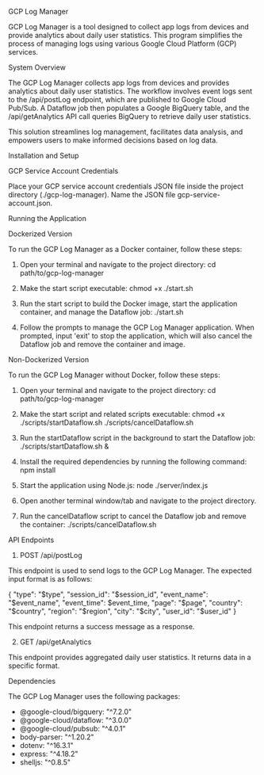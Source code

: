 GCP Log Manager

GCP Log Manager is a tool designed to collect app logs from devices and provide analytics about daily user statistics. This program simplifies the process of managing logs using various Google Cloud Platform (GCP) services.

System Overview

The GCP Log Manager collects app logs from devices and provides analytics about daily user statistics. The workflow involves event logs sent to the /api/postLog endpoint, which are published to Google Cloud Pub/Sub. A Dataflow job then populates a Google BigQuery table, and the /api/getAnalytics API call queries BigQuery to retrieve daily user statistics.

This solution streamlines log management, facilitates data analysis, and empowers users to make informed decisions based on log data.

Installation and Setup

GCP Service Account Credentials

Place your GCP service account credentials JSON file inside the project directory (./gcp-log-manager).
Name the JSON file gcp-service-account.json.

Running the Application

Dockerized Version

To run the GCP Log Manager as a Docker container, follow these steps:

1. Open your terminal and navigate to the project directory:
   cd path/to/gcp-log-manager

2. Make the start script executable:
   chmod +x ./start.sh

3. Run the start script to build the Docker image, start the application container, and manage the Dataflow job:
   ./start.sh

4. Follow the prompts to manage the GCP Log Manager application. When prompted, input 'exit' to stop the application, which will also cancel the Dataflow job and remove the container and image.

Non-Dockerized Version

To run the GCP Log Manager without Docker, follow these steps:

1. Open your terminal and navigate to the project directory:
   cd path/to/gcp-log-manager

2. Make the start script and related scripts executable:
   chmod +x ./scripts/startDataflow.sh ./scripts/cancelDataflow.sh

3. Run the startDataflow script in the background to start the Dataflow job:
   ./scripts/startDataflow.sh &

4. Install the required dependencies by running the following command:
   npm install

5. Start the application using Node.js:
   node ./server/index.js

6. Open another terminal window/tab and navigate to the project directory.

7. Run the cancelDataflow script to cancel the Dataflow job and remove the container:
   ./scripts/cancelDataflow.sh

API Endpoints

1. POST /api/postLog

This endpoint is used to send logs to the GCP Log Manager. The expected input format is as follows:

{
"type": "$type",
 "session_id": "$session_id",
"event_name": "$event_name",
 "event_time": $event_time,
 "page": "$page",
"country": "$country",
 "region": "$region",
"city": "$city",
 "user_id": "$user_id"
}

This endpoint returns a success message as a response.

2. GET /api/getAnalytics

This endpoint provides aggregated daily user statistics. It returns data in a specific format.

Dependencies

The GCP Log Manager uses the following packages:

- @google-cloud/bigquery: "^7.2.0"
- @google-cloud/dataflow: "^3.0.0"
- @google-cloud/pubsub: "^4.0.1"
- body-parser: "^1.20.2"
- dotenv: "^16.3.1"
- express: "^4.18.2"
- shelljs: "^0.8.5"

